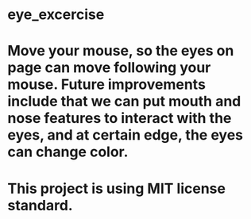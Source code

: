 # eye_excercise
# Move your mouse, so the eyes on page can move following your mouse. Future improvements include that we can put mouth and nose features to interact with the eyes, and at certain edge, the eyes can change color.
# This project is using MIT license standard.
